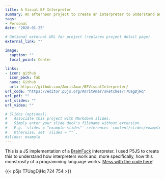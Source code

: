 ```yaml
---
title: A Visual BF Interpreter
summary: An afternoon project to create an interpreter to understand an esoteric language.
tags:
- Personal
date: "2020-01-25"

# Optional external URL for project (replaces project detail page).
external_link: ""

image:
  caption: ""
  focal_point: Center

links:
- icon: github
  icon_pack: fab
  name: Github
  url: https://github.com/AmritAmar/BFVisualInterpreter/
url_code: "https://editor.p5js.org/AmritAmar/sketches/T7UagDjHq"
url_pdf: ""
url_slides: ""
url_video: ""

# Slides (optional).
#   Associate this project with Markdown slides.
#   Simply enter your slide deck's filename without extension.
#   E.g. `slides = "example-slides"` references `content/slides/example-slides.md`.
#   Otherwise, set `slides = ""`.
#slides: example
---
```


This is a JS implementation of a [BrainFuck](https://en.wikipedia.org/wiki/Brainfuck) interpreter. I used P5JS to create this to understand how interpreters work and, more specifically, how this monstrosity of a programming language works. [Mess with the code here](https://editor.p5js.org/AmritAmar/sketches/T7UagDjHq)!

{{< p5js T7UagDjHq 724 754 >}}